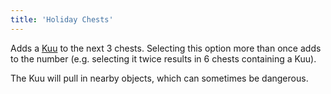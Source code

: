 ```yaml
---
title: 'Holiday Chests'
---
```


Adds a [Kuu](https://noita.wiki.gg/wiki/Kuu) to the next 3 chests. Selecting this option more than once adds to the number (e.g. selecting it twice results in 6 chests containing a Kuu).

The Kuu will pull in nearby objects, which can sometimes be dangerous.
